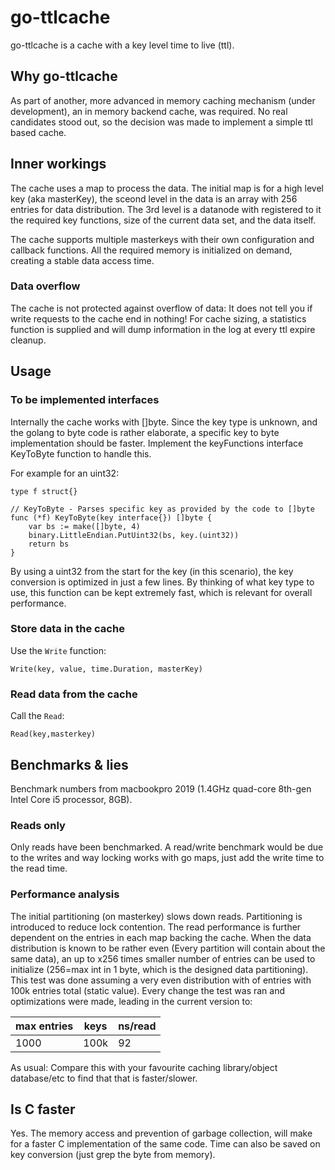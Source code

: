 # go-ttlcache

go-ttlcache is a cache with a key level time to live (ttl).

## Why go-ttlcache

As part of another, more advanced in memory caching mechanism (under development), an in memory backend cache, was required. No real candidates stood out, so the decision was made to implement a simple ttl based cache.

## Inner workings

The cache uses a map to process the data. The initial map is for a high level key (aka masterKey), the sceond level in the data is an array with 256 entries for data distribution. The 3rd level is a datanode with registered to it the required key functions, size of the current data set, and the data itself.

The cache supports multiple masterkeys with their own configuration and callback functions. All the required memory is initialized on demand, creating a stable data access time.

### Data overflow

The cache is not protected against overflow of data: It does not tell you if write requests to the cache end in nothing! For cache sizing, a statistics function is supplied and will dump information in the log at every ttl expire cleanup.

## Usage

### To be implemented interfaces

Internally the cache works with []byte. Since the key type is unknown, and the golang to byte code is rather elaborate, a specific key to byte implementation should be faster. Implement the keyFunctions interface KeyToByte function to handle this.

For example for an uint32:

```golang
type f struct{}

// KeyToByte - Parses specific key as provided by the code to []byte
func (*f) KeyToByte(key interface{}) []byte {
    var bs := make([]byte, 4)
    binary.LittleEndian.PutUint32(bs, key.(uint32))
    return bs
}
```

By using a uint32 from the start for the key (in this scenario), the key conversion is optimized in just a few lines. By thinking of what key type to use, this function can be kept extremely fast, which is relevant for overall performance.

### Store data in the cache

Use the `Write` function:

```golang
Write(key, value, time.Duration, masterKey)
```

### Read data from the cache

Call the `Read`:

```golang
Read(key,masterkey)
```

## Benchmarks & lies

Benchmark numbers from macbookpro 2019 (1.4GHz quad-core 8th-gen Intel Core i5 processor, 8GB).

### Reads only

Only reads have been benchmarked. A read/write benchmark would be due to the writes and way locking works with go maps, just add the write time to the read time.

### Performance analysis

The initial partitioning (on masterkey) slows down reads. Partitioning is introduced to reduce lock contention.
The read performance is further dependent on the entries in each map backing the cache. When the data distribution is known to be rather even (Every partition will contain about the same data), an up to x256 times smaller number of entries can be used to initialize (256=max int in 1 byte, which is the designed data partitioning). 
This test was done assuming a very even distribution with of entries with 100k entries total (static value).
Every change the test was ran and optimizations were made, leading in the current version to:

| max entries | keys | ns/read
|---|---|---
| 1000 | 100k | 92

As usual: Compare this with your favourite caching library/object database/etc to find that that is faster/slower.

## Is C faster

Yes. The memory access and prevention of garbage collection, will make for a faster C implementation of the same code. Time can also be saved on key conversion (just grep the byte from memory).
